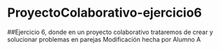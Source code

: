 # ProyectoColaborativo-ejercicio6

##Ejercicio 6, donde en un proyecto colaborativo trataremos de crear y solucionar problemas en parejas
Modificación hecha por Alumno A
